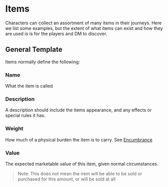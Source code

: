 # Items
Characters can collect an assortment of many items in their journeys. Here we list some examples, but the extent of what items can exist and how they are used is is for the players and DM to discover.

## General Template
Items normally define the following:

### Name
What the item is called

### Description
A description should include the items appearance, and any effects or special rules it has.

### Weight
How much of a physical burden the item is to carry. See [Encumbrance](../systems/stats.md#Encumbrance)

### Value
The expected marketable value of this item, given normal circumstances.

> Note: This does not mean the irem will be able to be sold or purchased for this amount, or will be sold at all